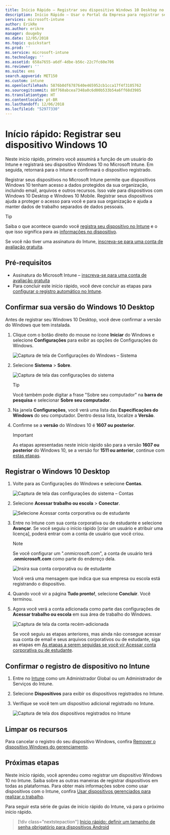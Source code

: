 ```yaml
---
title: Início Rápido – Registrar seu dispositivo Windows 10 Desktop no Microsoft Intune
description: Início Rápido – Usar o Portal da Empresa para registrar seu dispositivo Windows 10 Desktop no Microsoft Intune.
services: microsoft-intune
author: ErikRe
ms.author: erikre
manager: dougeby
ms.date: 12/05/2018
ms.topic: quickstart
ms.prod: ''
ms.service: microsoft-intune
ms.technology: ''
ms.assetid: 658a7655-a6df-4dbe-b56c-22c7fc60e706
ms.reviewer: ''
ms.suite: ems
search.appverid: MET150
ms.custom: intune
ms.openlocfilehash: 5876b0df6787640e465952cb1cca17f4f3105762
ms.sourcegitcommit: 88f760abcea7348a0c6d00b533b54a6ff68d3985
ms.translationtype: HT
ms.contentlocale: pt-BR
ms.lasthandoff: 12/06/2018
ms.locfileid: "52977330"
---
```

# <a name="quickstart-enroll-your-windows-10-device"></a>Início rápido: Registrar seu dispositivo Windows 10

Neste início rápido, primeiro você assumirá a função de um usuário do Intune e registrará seu dispositivo Windows 10 no Microsoft Intune. Em seguida, retornará para o Intune e confirmará o dispositivo registrado.

Registrar seus dispositivos no Microsoft Intune permite que dispositivos Windows 10 tenham acesso a dados protegidos da sua organização, incluindo email, arquivos e outros recursos. Isso vale para dispositivos com Windows 10 Desktop e Windows 10 Mobile. Registrar seus dispositivos ajuda a proteger o acesso para você e para sua organização e ajuda a manter dados de trabalho separados de dados pessoais.

> [!TIP]
> Saiba o que acontece quando você [registra seu dispositivo no Intune](/intune-user-help/what-happens-if-you-install-the-company-portal-app-and-enroll-your-device-in-intune-windows) e o que isso significa para as [informações no dispositivo](/intune-user-help/what-info-can-your-company-see-when-you-enroll-your-device-in-intune).

Se você não tiver uma assinatura do Intune, [inscreva-se para uma conta de avaliação gratuita](free-trial-sign-up.md).

## <a name="prerequisites"></a>Pré-requisitos

- Assinatura do Microsoft Intune – [inscreva-se para uma conta de avaliação gratuita](free-trial-sign-up.md)
- Para concluir este início rápido, você deve concluir as etapas para [configurar o registro automático no Intune](quickstart-setup-auto-enrollment.md).

## <a name="confirm-your-windows-10-desktop-version"></a>Confirmar sua versão do Windows 10 Desktop

Antes de registrar seu Windows 10 Desktop, você deve confirmar a versão do Windows que tem instalada.

1. Clique com o botão direito do mouse no ícone **Iniciar** do Windows e selecione **Configurações** para exibir as opções de Configurações do Windows.

   ![Captura de tela de Configurações do Windows – Sistema](media/quickstart-enroll-windows-device/quickstart-enroll-windows-device-01.png)

2. Selecione **Sistema** > **Sobre**. 

   ![Captura de tela das configurações do sistema](media/quickstart-enroll-windows-device/quickstart-enroll-windows-device-02.png)

    > [!TIP]
    > Você também pode digitar a frase "Sobre seu computador" na **barra de pesquisa** e selecionar **Sobre seu computador**.

3. Na janela **Configurações**, você verá uma lista das **Especificações do Windows** do seu computador. Dentro dessa lista, localize a **Versão**.

4. Confirme se a **versão** do Windows 10 é **1607 ou posterior**.

    > [!IMPORTANT]
    > As etapas apresentadas neste início rápido são para a versão **1607 ou posterior** do Windows 10, se a versão for **1511 ou anterior**, continue com [estas etapas](/intune-user-help/enroll-your-w10-device-your-account).

## <a name="enroll-windows-10-desktop"></a>Registrar o Windows 10 Desktop

1. Volte para as Configurações do Windows e selecione **Contas**.

   ![Captura de tela das configurações do sistema – Contas](media/quickstart-enroll-windows-device/quickstart-enroll-windows-device-03.png)

2. Selecione **Acessar trabalho ou escola** > **Conectar**.

    ![Selecione Acessar conta corporativa ou de estudante](media/quickstart-enroll-windows-device/quickstart-enroll-windows-device-04.png)

3. Entre no Intune com sua conta corporativa ou de estudante e selecione **Avançar**. Se você seguiu o início rápido [criar um usuário e atribuir uma licença], poderá entrar com a conta de usuário que você criou.

    > [!NOTE]
    > Se você configurar um ".onmicrosoft.com", a conta de usuário terá **.onmicrosoft.com** como parte do endereço dela. 

   ![Insira sua conta corporativa ou de estudante](media/quickstart-enroll-windows-device/quickstart-enroll-windows-device-05.png)

    Você verá uma mensagem que indica que sua empresa ou escola está registrando o dispositivo.

4. Quando você vir a página **Tudo pronto!**, selecione **Concluir**. Você terminou.

5. Agora você verá a conta adicionada como parte das configurações de **Acessar trabalho ou escola** em sua área de trabalho do Windows.

   ![Captura de tela da conta recém-adicionada](media/quickstart-enroll-windows-device/quickstart-enroll-windows-device-06.png)

    Se você seguiu as etapas anteriores, mas ainda não consegue acessar sua conta de email e seus arquivos corporativos ou de estudante, siga as etapas em [As etapas a serem seguidas se você vir Acessar conta corporativa ou de estudante](/intune-user-help/troubleshoot-your-windows-10-device-windows#troubleshooting-steps-to-follow-if-you-see-access-work-or-school).

## <a name="confirm-your-device-enrollment-in-intune"></a>Confirmar o registro de dispositivo no Intune

1. Entre no [Intune](https://aka.ms/intuneportal) como um Administrador Global ou um Administrador de Serviços do Intune.
2. Selecione **Dispositivos** para exibir os dispositivos registrados no Intune.
3. Verifique se você tem um dispositivo adicional registrado no Intune.

   ![Captura de tela dos dispositivos registrados no Intune](media/quickstart-enroll-windows-device/quickstart-enroll-windows-device-07.png)

## <a name="clean-up-resources"></a>Limpar os recursos

Para cancelar o registro do seu dispositivo Windows, confira [Remover o dispositivo Windows do gerenciamento](/intune-user-help/unenroll-your-device-from-intune-windows).

## <a name="next-steps"></a>Próximas etapas

Neste início rápido, você aprendeu como registrar um dispositivo Windows 10 no Intune. Saiba sobre as outras maneiras de registrar dispositivos em todas as plataformas. Para obter mais informações sobre como usar dispositivos com o Intune, confira [Usar dispositivos gerenciados para realizar o trabalho](/intune-user-help/use-managed-devices-to-get-work-done).

Para seguir esta série de guias de início rápido do Intune, vá para o próximo início rápido.

> [!div class="nextstepaction"]
> [Início rápido: definir um tamanho de senha obrigatório para dispositivos Android](quickstart-set-password-length-android.md)